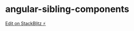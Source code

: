 # angular-sibling-components

[Edit on StackBlitz ⚡️](https://stackblitz.com/edit/angular-sibling-components)